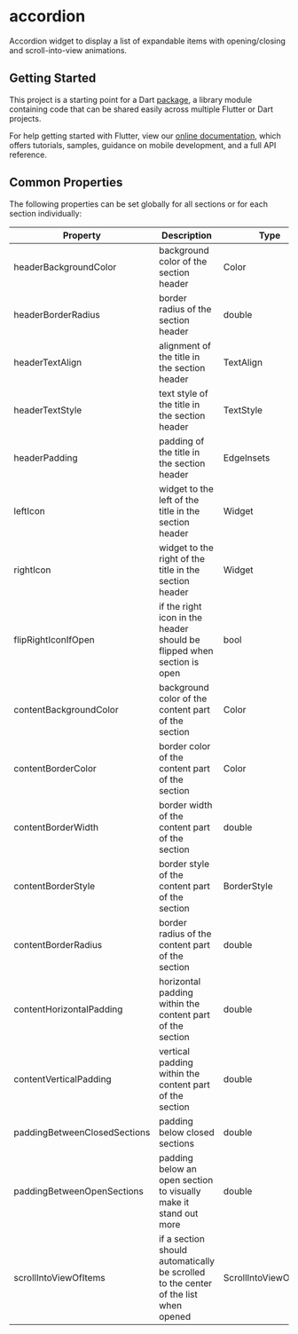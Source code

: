 # accordion

Accordion widget to display a list of expandable items with opening/closing and scroll-into-view animations.

## Getting Started

This project is a starting point for a Dart
[package](https://flutter.dev/developing-packages/),
a library module containing code that can be shared easily across
multiple Flutter or Dart projects.

For help getting started with Flutter, view our 
[online documentation](https://flutter.dev/docs), which offers tutorials, 
samples, guidance on mobile development, and a full API reference.


## Common Properties
The following properties can be set globally for all sections or for each section individually:

| Property                     | Description                                                                         | Type                  | Required | Default value                  |
| ---------------------------- | ----------------------------------------------------------------------------------- | --------------------- | -------- | ------------------------------ |
| headerBackgroundColor        | background color of the section header                                              | Color                 | no       | Theme.of(context).primaryColor |
| headerBorderRadius           | border radius of the section header                                                 | double                | no       | 30                             |
| headerTextAlign              | alignment of the title in the section header                                        | TextAlign             | no       | TextAlign.left                 |
| headerTextStyle              | text style of the title in the section header                                       | TextStyle             | no       |                                |
| headerPadding                | padding of the title in the section header                                          | EdgeInsets            | no       |                                |
| leftIcon                     | widget to the left of the title in the section header                               | Widget                | no       |                                |
| rightIcon                    | widget to the right of the title in the section header                              | Widget                | no       |                                |
| flipRightIconIfOpen          | if the right icon in the header should be flipped when section is open              | bool                  | no       |                                |
| contentBackgroundColor       | background color of the content part of the section                                 | Color                 | no       |                                |
| contentBorderColor           | border color of the content part of the section                                     | Color                 | no       |                                |
| contentBorderWidth           | border width of the content part of the section                                     | double                | no       |                                |
| contentBorderStyle           | border style of the content part of the section                                     | BorderStyle           | no       |                                |
| contentBorderRadius          | border radius of the content part of the section                                    | double                | no       |                                |
| contentHorizontalPadding     | horizontal padding within the content part of the section                           | double                | no       |                                |
| contentVerticalPadding       | vertical padding within the content part of the section                             | double                | no       |                                |
| paddingBetweenClosedSections | padding below closed sections                                                       | double                | no       |                                |
| paddingBetweenOpenSections   | padding below an open section to visually make it stand out more                    | double                | no       |                                |
| scrollIntoViewOfItems        | if a section should automatically be scrolled to the center of the list when opened | ScrollIntoViewOfItems | no       |                                |